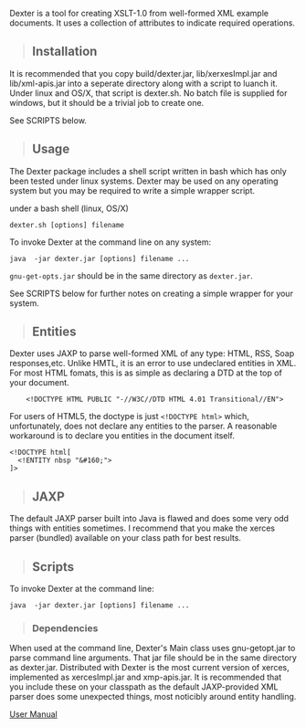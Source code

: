 Dexter is a tool for creating XSLT-1.0 from  well-formed XML example documents.  It uses a collection of attributes to indicate required operations.

> ## Installation ##
It is recommended that you copy build/dexter.jar, lib/xerxesImpl.jar and lib/xml-apis.jar into a seperate directory along with a script to luanch it.  Under linux and OS/X, that script is dexter.sh.  No batch file is supplied for windows, but it should be a trivial job to create one.

See SCRIPTS below.


> ## Usage ##
The Dexter package includes a shell script written in bash which has only been tested under linux systems.  Dexter may be used on any operating system but you may be required to write a simple wrapper script.

under a bash shell (linux, OS/X)
```
dexter.sh [options] filename
```

To invoke Dexter at the command line on any system:
```
java  -jar dexter.jar [options] filename ...
```

`gnu-get-opts.jar` should be in the same directory as `dexter.jar`.

See SCRIPTS below for further notes on creating a simple wrapper for your system.

> ## Entities ##
Dexter uses JAXP to parse well-formed XML of any type: HTML, RSS, Soap responses,etc.  Unlike HMTL, it is an error to use undeclared entities in XML.  For most HTML fomats, this is as simple as declaring a DTD at the top of your document.

```
    <!DOCTYPE HTML PUBLIC "-//W3C//DTD HTML 4.01 Transitional//EN">
```

For users of HTML5, the doctype is just `<!DOCTYPE html>` which, unfortunately, does not declare any entities to the parser.  A reasonable workaround is to declare you entities in the document itself.
```
<!DOCTYPE html[
  <!ENTITY nbsp "&#160;">
]>
```

> ## JAXP ##

The default JAXP parser built into Java is flawed and does some very odd things with entities sometimes.  I recommend that you make the xerces parser (bundled) available on your class path for best results.

> ## Scripts ##
To invoke Dexter at the command line:
```
java  -jar dexter.jar [options] filename ...
```

> ### Dependencies ###

When used at the command line, Dexter's Main class uses gnu-getopt.jar to parse command line arguments.  That jar file should be in the same directory as dexter.jar.  Distributed with Dexter is the most current version of xerces, implemented as xercesImpl.jar and xmp-apis.jar.  It is recommended that you include these on your classpath as the default JAXP-provided XML parser does some unexpected things, most noticibly around entity handling.

[User Manual](UserManual.md)